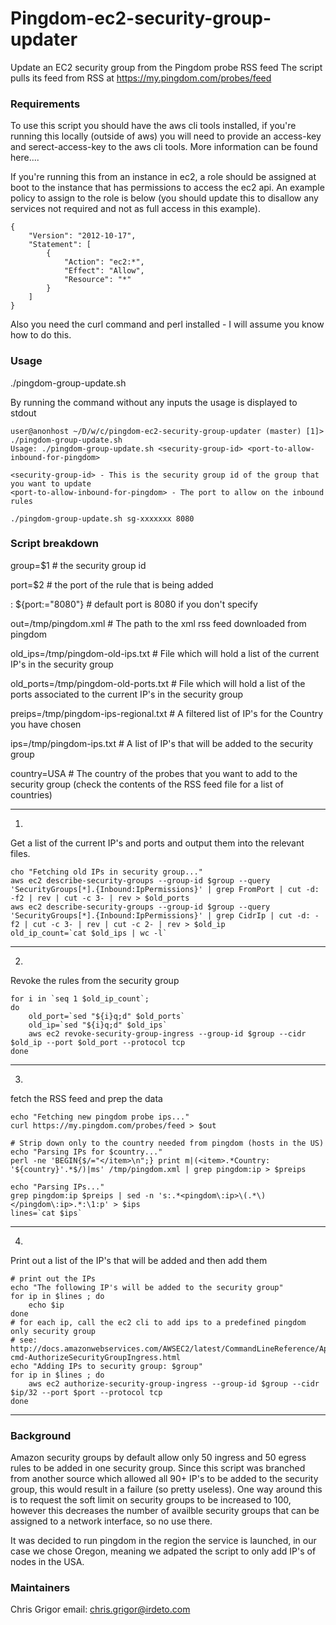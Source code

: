 # Pingdom-ec2-security-group-updater


Update an EC2 security group from the Pingdom probe RSS feed
The script pulls its feed from RSS at https://my.pingdom.com/probes/feed

### Requirements

To use this script you should have the aws cli tools installed, if you're running this locally (outside of aws) you will
need to provide an access-key and serect-access-key to the aws cli tools. More information can be found here....

If you're running this from an instance in ec2, a role should be assigned at boot to the instance that has permissions
to access the ec2 api. An example policy to assign to the role is below (you should update this to disallow any services not required and not as full access in this example).

```
{
    "Version": "2012-10-17",
    "Statement": [
        {
            "Action": "ec2:*",
            "Effect": "Allow",
            "Resource": "*"
        }
    ]
}
```

Also you need the curl command and perl installed - I will assume you know how to do this.

### Usage

./pingdom-group-update.sh

By running the command without any inputs the usage is displayed to stdout

```
user@anonhost ~/D/w/c/pingdom-ec2-security-group-updater (master) [1]> ./pingdom-group-update.sh
Usage: ./pingdom-group-update.sh <security-group-id> <port-to-allow-inbound-for-pingdom>

<security-group-id> - This is the security group id of the group that you want to update
<port-to-allow-inbound-for-pingdom> - The port to allow on the inbound rules

./pingdom-group-update.sh sg-xxxxxxx 8080
```

### Script breakdown

group=$1 # the security group id

port=$2 # the port of the rule that is being added

: ${port:="8080"} # default port is 8080 if you don't specify

out=/tmp/pingdom.xml # The path to the xml rss feed downloaded from pingdom

old_ips=/tmp/pingdom-old-ips.txt # File which will hold a list of the current IP's in the security group

old_ports=/tmp/pingdom-old-ports.txt # File which will hold a list of the ports associated to the current IP's in the security group

preips=/tmp/pingdom-ips-regional.txt # A filtered list of IP's for the Country you have chosen

ips=/tmp/pingdom-ips.txt # A list of IP's that will be added to the security group

country=USA # The country of the probes that you want to add to the security group (check the contents of the RSS feed file for a list of countries)

---
1.
Get a list of the current IP's and ports and output them into the relevant files.
```
cho "Fetching old IPs in security group..."
aws ec2 describe-security-groups --group-id $group --query 'SecurityGroups[*].{Inbound:IpPermissions}' | grep FromPort | cut -d: -f2 | rev | cut -c 3- | rev > $old_ports
aws ec2 describe-security-groups --group-id $group --query 'SecurityGroups[*].{Inbound:IpPermissions}' | grep CidrIp | cut -d: -f2 | cut -c 3- | rev | cut -c 2- | rev > $old_ip
old_ip_count=`cat $old_ips | wc -l`
```
---
2.
Revoke the rules from the security group
```
for i in `seq 1 $old_ip_count`;
do
	old_port=`sed "${i}q;d" $old_ports`
	old_ip=`sed "${i}q;d" $old_ips`
	aws ec2 revoke-security-group-ingress --group-id $group --cidr $old_ip --port $old_port --protocol tcp
done
```
---
3.
fetch the RSS feed and prep the data
```
echo "Fetching new pingdom probe ips..."
curl https://my.pingdom.com/probes/feed > $out

# Strip down only to the country needed from pingdom (hosts in the US)
echo "Parsing IPs for $country..."
perl -ne 'BEGIN{$/="</item>\n";} print m|(<item>.*Country: '${country}'.*$/)|ms' /tmp/pingdom.xml | grep pingdom:ip > $preips

echo "Parsing IPs..."
grep pingdom:ip $preips | sed -n 's:.*<pingdom\:ip>\(.*\)</pingdom\:ip>.*:\1:p' > $ips
lines=`cat $ips`
```
---
4.
Print out a list of the IP's that will be added and then add them
```
# print out the IPs
echo "The following IP's will be added to the security group"
for ip in $lines ; do
	echo $ip
done
# for each ip, call the ec2 cli to add ips to a predefined pingdom only security group
# see: http://docs.amazonwebservices.com/AWSEC2/latest/CommandLineReference/ApiReference-cmd-AuthorizeSecurityGroupIngress.html
echo "Adding IPs to security group: $group"
for ip in $lines ; do
	aws ec2 authorize-security-group-ingress --group-id $group --cidr $ip/32 --port $port --protocol tcp
done
```
---

### Background

Amazon security groups by default allow only 50 ingress and 50 egress rules to be added in one security group. Since this script was branched from another source which allowed all 90+ IP's to be added to the security group, this would result in a failure (so pretty useless). One way around this is to request the soft limit on security groups to be increased to 100, however this decreases the number of availble security groups that can be assigned to a network interface, so no use there.

It was decided to run pingdom in the region the service is launched, in our case we chose Oregon, meaning we adpated the script to only add IP's of nodes in the USA.

### Maintainers

Chris Grigor
email: chris.grigor@irdeto.com
